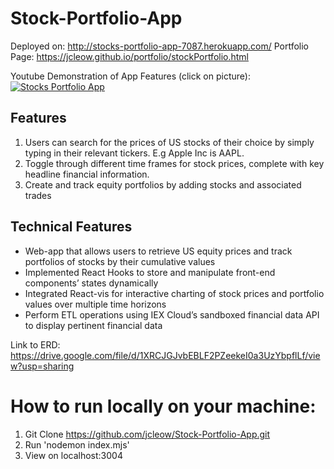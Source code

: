 <!-- @format -->

# Stock-Portfolio-App
Deployed on: http://stocks-portfolio-app-7087.herokuapp.com/
Portfolio Page: https://jcleow.github.io/portfolio/stockPortfolio.html

Youtube Demonstration of App Features (click on picture):
[![Stocks Portfolio App](https://imgur.com/tRdstRz.png)](https://www.youtube.com/watch?v=RxihjXRp7cQ")

## Features ##
1. Users can search for the prices of US stocks of their choice by simply typing in their relevant tickers. E.g Apple Inc is AAPL.
2. Toggle through different time frames for stock prices, complete with key headline financial information.
3. Create and track equity portfolios by adding stocks and associated trades


## Technical Features ##
* Web-app that allows users to retrieve US equity prices and track portfolios of stocks by their cumulative values
* Implemented React Hooks to store and manipulate front-end components’ states dynamically
* Integrated React-vis for interactive charting of stock prices and portfolio values over multiple time horizons
* Perform ETL operations using IEX Cloud’s sandboxed financial data API to display pertinent financial data

Link to ERD:
https://drive.google.com/file/d/1XRCJGJvbEBLF2PZeekeI0a3UzYbpflLf/view?usp=sharing

# How to run locally on your machine:
1. Git Clone https://github.com/jcleow/Stock-Portfolio-App.git
2. Run 'nodemon index.mjs'
3. View on localhost:3004
